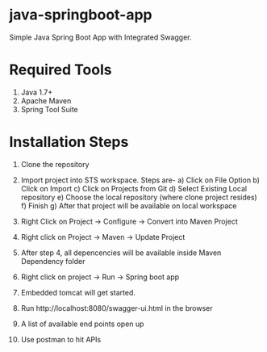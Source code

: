 # java-springboot-app

Simple Java Spring Boot App with Integrated Swagger.

# Required Tools
1. Java 1.7+
2. Apache Maven
3. Spring Tool Suite
 
# Installation Steps
1. Clone the repository
2. Import project into STS workspace. Steps are-
	a) Click on File Option
	b) Click on Import
	c) Click on Projects from Git
	d) Select Existing Local repository
	e) Choose the local repository (where clone project resides)
	f) Finish
	g) After that project will be available on local workspace
	
3. Right Click on Project -> Configure -> Convert into Maven Project
4. Right click on Project -> Maven -> Update Project
5. After step 4, all depencencies will be available inside Maven Dependency folder
6. Right click on project -> Run -> Spring boot app
7. Embedded tomcat will get started.
8. Run http://localhost:8080/swagger-ui.html in the browser
9. A list of available end points open up
10. Use postman to hit APIs 

